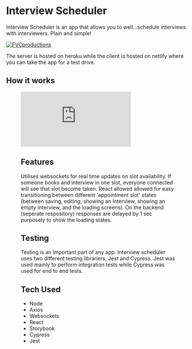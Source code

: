 # Interview Scheduler

Interview Scheduler is an app that allows you to well...schedule interviews with interviewers. Plain and simple!

<a href="https://fervent-franklin-5beb6f.netlify.app/"><img src=" " title="FVCproductions" alt="FVCproductions"></a>

The server is hosted on heroku while the client is hosted on netlify where you can take the app for a test drive.

## How it works

<figure class="video_container">
  <iframe src="https://www.youtube.com/watch?v=xnTNLPR-mtU&ab_channel=WatsYourPowerLvl" frameborder="0" allowfullscreen="true"> 
</iframe>
  
## Features

Utilises websockets for real time updates on slot availability. If someone books and interview in one slot, everyone connected will see that slot become taken. React allowed allowed for easy transitioning between different 'appointment slot' states (between saving, editing, showing an interview, showing an empty interview, and the loading screens). On the backend (seperate respository) responses are delayed by 1 sec purposely to show the loading states.

## Testing

Testing is an important part of any app. Interview scheduler uses two different testing librariers, Jest and Cypress. Jest was used mainly to perform integration tests while Cypress was used for end to end tests.

## Tech Used

- Node
- Axios
- Websockets
- React
- Storybook
- Cypress
- Jest
